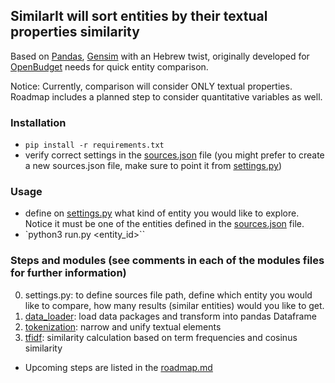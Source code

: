 ## SimilarIt will sort entities by their textual properties similarity

Based on [Pandas](https://pandas.pydata.org/), [Gensim](https://radimrehurek.com/gensim/) with an Hebrew twist, originally developed for [OpenBudget](https://github.com/OpenBudget/BudgetKey) needs for quick entity comparison.

Notice: Currently, comparison will consider ONLY textual properties. Roadmap includes a planned step to consider quantitative variables as well.

### Installation

* `pip install -r requirements.txt`
*  verify correct settings in the [sources.json](sources.json) file
(you might prefer to create a new sources.json file, make sure to point it from [settings.py](settings.py))



### Usage

* define on [settings.py](settings.py) what kind of entity you would like to explore. Notice it must be one of the entities defined in the [sources.json](sources.json) file.
* `python3 run.py <entity_id>``

### Steps and modules (see comments in each of the modules files for further information)

0. settings.py: to define sources file path, define which entity you would like to compare, how many results (similar entities) would you like to get.
1. [data_loader](../master/data_loader): load data packages and transform into pandas Dataframe
2. [tokenization](../master/tokeniation): narrow and unify textual elements
3. [tfidf](../master/tfidf): similarity calculation based on term frequencies and cosinus similarity



* Upcoming steps are listed in the [roadmap.md](roadmap.md)
